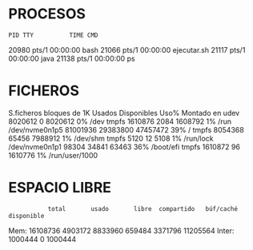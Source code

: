 # PROCESOS
    PID TTY          TIME CMD
  20980 pts/1    00:00:00 bash
  21066 pts/1    00:00:00 ejecutar.sh
  21117 pts/1    00:00:00 java
  21138 pts/1    00:00:00 ps

# FICHEROS
S.ficheros     bloques de 1K   Usados Disponibles Uso% Montado en
udev                 8020612        0     8020612   0% /dev
tmpfs                1610876     2084     1608792   1% /run
/dev/nvme0n1p5      81001936 29383800    47457472  39% /
tmpfs                8054368    65456     7988912   1% /dev/shm
tmpfs                   5120       12        5108   1% /run/lock
/dev/nvme0n1p1         98304    34841       63463  36% /boot/efi
tmpfs                1610872       96     1610776   1% /run/user/1000

# ESPACIO LIBRE
               total       usado       libre  compartido   búf/caché   disponible
Mem:        16108736     4903172     8833960      659484     3371796    11205564
Inter:       1000444           0     1000444

